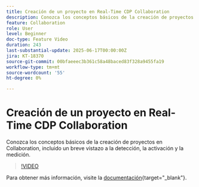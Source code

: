 ```yaml
---
title: Creación de un proyecto en Real-Time CDP Collaboration
description: Conozca los conceptos básicos de la creación de proyectos en Collaboration, incluido un breve vistazo a la detección, la activación y la medición.
feature: Collaboration
role: User
level: Beginner
doc-type: Feature Video
duration: 243
last-substantial-update: 2025-06-17T00:00:00Z
jira: KT-18370
source-git-commit: 00bfaeeec3b361c58a48baced83f328a9455fa19
workflow-type: tm+mt
source-wordcount: '55'
ht-degree: 0%

---
```



# Creación de un proyecto en Real-Time CDP Collaboration

Conozca los conceptos básicos de la creación de proyectos en Collaboration, incluido un breve vistazo a la detección, la activación y la medición.

>[!VIDEO](https://video.tv.adobe.com/v/3464037/?learn=on&enablevpops&captions=spa)

Para obtener más información, visite la [documentación](https://experienceleague.adobe.com/es/docs/real-time-cdp-collaboration/using/collaborate/manage-projects){target="_blank"}.
